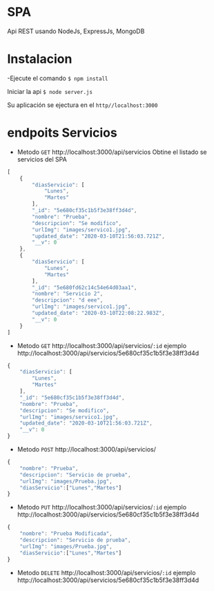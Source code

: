# SPA

Api REST  usando NodeJs, ExpressJs, MongoDB

# Instalacion

-Ejecute el comando `$ npm install`

Iniciar la api `$ node server.js`

Su aplicación se ejectura en el  `http//localhost:3000`

# endpoits Servicios 
- Metodo `GET` http://localhost:3000/api/servicios Obtine el listado se servicios del SPA
```js
[
    {
        "diasServicio": [
            "Lunes",
            "Martes"
        ],
        "_id": "5e680cf35c1b5f3e38ff3d4d",
        "nombre": "Prueba",
        "descripcion": "Se modifico",
        "urlImg": "images/servico1.jpg",
        "updated_date": "2020-03-10T21:56:03.721Z",
        "__v": 0
    },
    {
        "diasServicio": [
            "Lunes",
            "Martes"
        ],
        "_id": "5e680fd62c14c54e64d03aa1",
        "nombre": "Servicio 2",
        "descripcion": "d eee",
        "urlImg": "images/servico1.jpg",
        "updated_date": "2020-03-10T22:08:22.983Z",
        "__v": 0
    }
]
```
- Metodo `GET` http://localhost:3000/api/servicios/`:id` ejemplo http://localhost:3000/api/servicios/5e680cf35c1b5f3e38ff3d4d
```js
{
    "diasServicio": [
        "Lunes",
        "Martes"
    ],
    "_id": "5e680cf35c1b5f3e38ff3d4d",
    "nombre": "Prueba",
    "descripcion": "Se modifico",
    "urlImg": "images/servico1.jpg",
    "updated_date": "2020-03-10T21:56:03.721Z",
    "__v": 0
}
```
- Metodo `POST` http://localhost:3000/api/servicios/

```js
{
	"nombre": "Prueba",
	"descripcion": "Servicio de prueba",
	"urlImg": "images/Prueba.jpg",
	"diasServicio":["Lunes","Martes"]
}
```
- Metodo `PUT` http://localhost:3000/api/servicios/`:id` ejemplo http://localhost:3000/api/servicios/5e680cf35c1b5f3e38ff3d4d

```js
{
	"nombre": "Prueba Modificada",
	"descripcion": "Servicio de prueba",
	"urlImg": "images/Prueba.jpg",
	"diasServicio":["Lunes","Martes"]
}
```
- Metodo `DELETE` http://localhost:3000/api/servicios/`:id` ejemplo http://localhost:3000/api/servicios/5e680cf35c1b5f3e38ff3d4d


